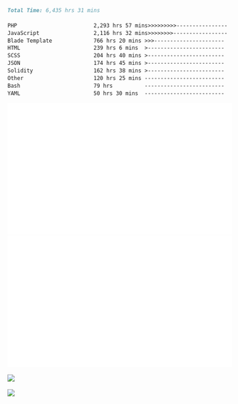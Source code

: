 <!--START_SECTION:waka-->

```markdown
Total Time: 6,435 hrs 31 mins

PHP                        2,293 hrs 57 mins>>>>>>>>>----------------   34.99 %
JavaScript                 2,116 hrs 32 mins>>>>>>>>-----------------   32.28 %
Blade Template             766 hrs 20 mins >>>----------------------   11.69 %
HTML                       239 hrs 6 mins  >------------------------   03.65 %
SCSS                       204 hrs 40 mins >------------------------   03.12 %
JSON                       174 hrs 45 mins >------------------------   02.67 %
Solidity                   162 hrs 38 mins >------------------------   02.48 %
Other                      120 hrs 25 mins -------------------------   01.84 %
Bash                       79 hrs          -------------------------   01.21 %
YAML                       50 hrs 30 mins  -------------------------   00.77 %
```

<!--END_SECTION:waka-->

![](https://raw.githubusercontent.com/DrMaxis/github-stats-transparent/output/generated/overview.svg)
![](https://raw.githubusercontent.com/DrMaxis/github-stats-transparent/output/generated/languages.svg)

![](https://git-readme-stats-drmaxis-projects.vercel.app/api?username=drmaxis&show_icons=true&theme=outrun&count_private=true&show=reviews,discussions_started,discussions_answered,prs_merged,prs_merged_percentage&custom_title=2024%20Github%20Rank)
 
<a href="https://count.getloli.com/"><img src="https://count.getloli.com/get/@:maxis-the-alchemist?theme=rule34"></a>
<!-- https://count.getloli.com/get/@alchemist?theme=rule34 -->
<br>
